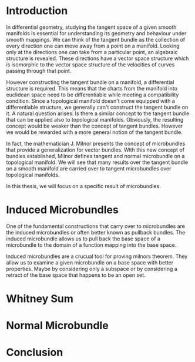# Introduction
In differential geometry, studying the tangent space of a given smooth manifolds
is essential for understanding its geometry and behaviour under smooth mappings.
We can think of the tangent bundle as the collection of every direction one can move away from a point on a manifold.
Looking only at the directions one can take from a particular point,
an algebraic structure is revealed.
These directions have a vector space structure which is isomorphic to the
vector space structure of the velocities of curves passing through that point.

However constructing the tangent bundle on a manifold, a differential structure is required. This means that the charts from the manifold into euclidean space need to be differentiable while meeting a compatibility condition.
Since a topological manifold doesn't come equipped with a differentiable structure, we generally can't construct the tangent bundle on it.
A natural question arises: Is there a similar concept to the tangent bundle that can be applied also to topological manifolds.
Obviously, the resulting concept would be weaker than the concept of tangent bundles. However we would be rewarded with a more general notion of the tangent bundle.

In fact, the mathematician J. Milnor presents the concept of microbundles that
provide a generalization for vector bundles.
With this new concept of bundles established, Milnor defines tangent and normal microbundle on a topological manifold.
We will see that many results over the tangent bundle on a smooth manifold are carried over to tangent microbundles over topological manifolds.

In this thesis, we will focus on a specific result of microbundles.
# Induced Microbundles
One of the fundamental constructions that carry over to microbundles are the induced microbundles or often better known as pullback bundles.
The induced microbundle allows us to pull back the base space of a microbundle
to the domain of a function mapping into the base space.

Induced microbundles are a crucual tool for proving milnors theorem.
They allow us to examine a given microbundle on a base space with better properties.
Maybe by considering only a subspace or by considering a retract of the base space that happens to be an open set. 
# Whitney Sum
# Normal Microbundle
# Conclusion